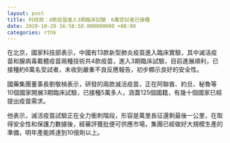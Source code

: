 ```yaml
---
layout: post
title: 科技部：4款疫苗進入3期臨床試驗　6萬受試者已接種
date: 2020-10-20 16:58:58.000000000 +08:00
categories: rthk
---
```


在北京，國家科技部表示，中國有13款新型肺炎疫苗進入臨床實驗，其中滅活疫苗和腺病毒載體疫苗兩種技術共4款疫苗，進入3期臨床試驗，目前進展順利，已接種約6萬名受試者，未收到嚴重不良反應報告，初步顯示良好的安全性。

國藥集團董事長劉敬楨表示，研發的兩款滅活疫苗，正在阿聯酋、約旦、秘魯等10個國家開展3期臨床試驗，已接種5萬多人，涵蓋125個國籍，有幾十個國家已經提出疫苗需求。

他表示，滅活疫苗試驗正在全力衝刺階段，形容是萬里長征還剩最後一公里，在取得安全性和保護力數據後，經審評獲批便可供應市場，集團已經做好大規模生產的準備，明年產能將達到10億劑以上。
